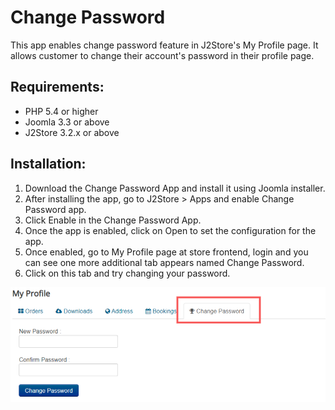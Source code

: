 # Change Password

This app enables change password feature in J2Store's My Profile page. It allows customer to change their account's password in their profile page.

## Requirements:

* PHP 5.4 or higher
* Joomla 3.3 or above
* J2Store 3.2.x or above

## Installation:

1. Download the Change Password App and install it using Joomla installer.
2. After installing the app, go to J2Store &gt; Apps and enable Change Password app.
3. Click Enable in the Change Password App.
4. Once the app is enabled, click on Open to set the configuration for the app.
5. Once enabled, go to My Profile page at store frontend, login and you can see one more additional tab appears named Change Password. 
6. Click on this tab and try changing your password. 

![Change Password - Frontend.](../.gitbook/assets/changepassword-app-frontend.png)

